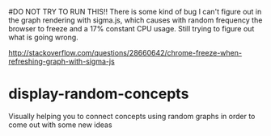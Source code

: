 #DO NOT TRY TO RUN THIS!!
There is some kind of bug I can't figure out in the graph rendering with sigma.js, which causes with random frequency the browser to freeze and a 17% constant CPU usage. Still trying to figure out what is going wrong.

http://stackoverflow.com/questions/28660642/chrome-freeze-when-refreshing-graph-with-sigma-js

# display-random-concepts
Visually helping you to connect concepts using random graphs in order to come out with some new ideas
